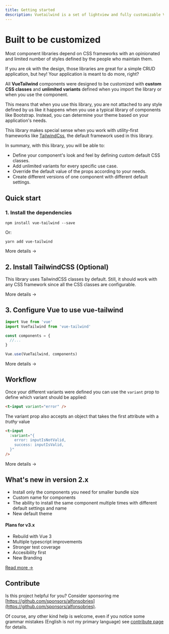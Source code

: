 ```yaml
---
title: Getting started
description: Vuetailwind is a set of lightview and fully customizable Vue Components optimized for TailwindCss.
---
```



# Built to be customized

Most component libraries depend on CSS frameworks with an opinionated and limited number of styles defined by the people who maintain them.

If you are ok with the design, those libraries are great for a simple CRUD application, but hey! Your application is meant to do more, right?

All **VueTailwind** components were designed to be customized with **custom CSS classes** and **unlimited variants** defined when you import the library or when you use the component.

This means that when you use this library, you are not attached to any style defined by us like it happens when you use a typical library of components like Bootstrap. Instead, you can determine your theme based on your application's needs.

This library makes special sense when you work with utility-first frameworks like [TailwindCss](https://tailwindcss.com), the default framework used in this library.

In summary, with this library, you will be able to:

- Define your component's look and feel by defining custom default CSS classes.
- Add unlimited variants for every specific use case.
- Override the default value of the props according to your needs.
- Create different versions of one component with different default settings.

## Quick start

### 1. Install the dependencies 

```console
npm install vue-tailwind --save
``` 

Or: 

```console
yarn add vue-tailwind
``` 


<p>
  <nuxt-link to="/docs/installation">More details →</nuxt-link>
</p>

## 2. Install TailwindCSS (Optional)

This library uses TailwindCSS classes by default. Still, it should work with any CSS framework since all the CSS classes are configurable.


<p>
  <nuxt-link to="/docs/installation#2-install-tailwindcss-optional">More details →</nuxt-link>
</p>

## 3. Configure Vue to use vue-tailwind

```js
import Vue from 'vue'
import VueTailwind from 'vue-tailwind'

const components = {
  //...
}

Vue.use(VueTailwind, components)
```

<p>
  <nuxt-link to="/docs/installation#3-configure-vue-to-use-vue-tailwind">More details →</nuxt-link>
</p>

## Workflow

Once your different variants were defined you can use the `variant` prop to define which variant should be applied:

```html
<t-input variant="error" />
```

The variant prop also accepts an object that takes the first attribute with a _truthy_ value

```html
<t-input
  :variant="{
    error: inputIsNotValid,
    success: inputIsValid,
  }"
/>
```

<p>
  <nuxt-link to="/docs/workflow">More details →</nuxt-link>
</p>

## What's new in version 2.x

- Install only the components you need for smaller bundle size
- Custom name for components
- The ability to install the same component multiple times with different default settings and name
- New default theme

#### Plans for v3.x

- Rebuild with Vue 3
- Multiple typescript improvements
- Stronger test coverage
- Accesibility first
- New Branding

[Read more →](https://www.vue-tailwind.com/docs/upcoming-changes#plans-for-version-3x)

## Contribute

Is this project helpful for you? Consider sponsoring me [https://github.com/sponsors/alfonsobries](https://github.com/sponsors/alfonsobries).

Of course, any other kind help is welcome, even if you notice some grammar mistakes (English is not my primary language) see [contribute page](https://vue-tailwind.com/contribute) for details.
